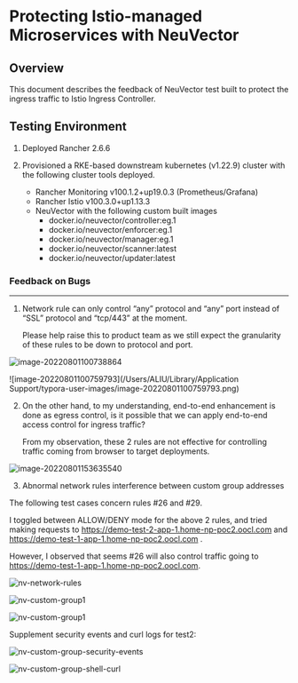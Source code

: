 # Protecting Istio-managed Microservices with NeuVector



## Overview

This document describes the feedback of NeuVector test built to protect the ingress traffic to Istio Ingress Controller.



## Testing Environment

1. Deployed Rancher 2.6.6
2. Provisioned a RKE-based downstream kubernetes (v1.22.9) cluster with the following cluster tools deployed.

   * Rancher Monitoring v100.1.2+up19.0.3 (Prometheus/Grafana)
   * Rancher Istio v100.3.0+up1.13.3
   * NeuVector with the following custom built images
     * docker.io/neuvector/controller:eg.1
     * docker.io/neuvector/enforcer:eg.1
     * docker.io/neuvector/manager:eg.1
     * docker.io/neuvector/scanner:latest
     * docker.io/neuvector/updater:latest

### Feedback on Bugs

---

1. Network rule can only control “any” protocol and “any” port instead of “SSL” protocol and “tcp/443” at the moment. 

   Please help raise this to product team as we still expect the granularity of these rules to be down to protocol and port.

![image-20220801100738864](/Users/ALIU/GitHub/nv_service_mash_testing/images/nv-feedback-netrules-bugs-no-443.png)



![image-20220801100759793](/Users/ALIU/Library/Application Support/typora-user-images/image-20220801100759793.png)

2. On the other hand, to my understanding, end-to-end enhancement is done as egress control, is it possible that we can apply end-to-end access control for ingress traffic?

   From my observation, these 2 rules are not effective for controlling traffic coming from browser to target deployments.

![image-20220801153635540](/Users/ALIU/GitHub/nv_service_mash_testing/images/nv-custom-group-suggestion-external.png)



3. Abnormal network rules interference between custom group addresses

  The following test cases concern rules #26 and #29. 



I toggled between ALLOW/DENY mode for the above 2 rules, and tried making requests to https://demo-test-2-app-1.home-np-poc2.oocl.com and https://demo-test-1-app-1.home-np-poc2.oocl.com .

However, I observed that seems #26 will also control traffic going to https://demo-test-1-app-1.home-np-poc2.oocl.com.

![nv-network-rules](/Users/ALIU/GitHub/nv_service_mash_testing/images/nv-network-rules.png)

![nv-custom-group1](/Users/ALIU/GitHub/nv_service_mash_testing/images/nv-custom-group1.png)



![nv-custom-group1](/Users/ALIU/GitHub/nv_service_mash_testing/images/nv-custom-group2.png)



Supplement security events and curl logs for test2:



![nv-custom-group-security-events](/Users/ALIU/GitHub/nv_service_mash_testing/images/nv-custom-group-security-events.png)





![nv-custom-group-shell-curl](/Users/ALIU/GitHub/nv_service_mash_testing/images/nv-custom-group-shell-curl.png)

#### 

